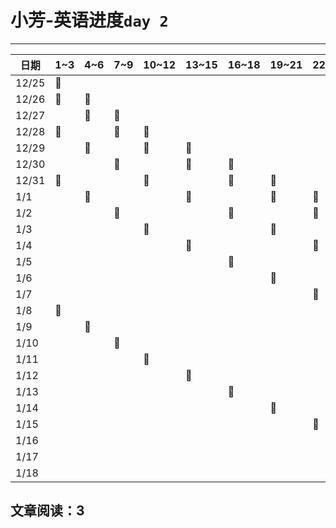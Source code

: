 # 小芳-英语进度`day 2`
---

| 日期  | 1~3 | 4~6 | 7~9 | 10~12 | 13~15 | 16~18 | 19~21 | 22~24 | 25~27 | 28~30 | 30~31 |
| ----- | --- | --- | --- | ----- | ----- | ----- | ----- | ----- | ----- | ----- | ----- |
| 12/25 | 🚩  |     |     |       |       |       |       |       |       |       |       |
| 12/26 | 🚩  | 🚩  |     |       |       |       |       |       |       |       |       |
| 12/27 |     | 🚩  | 🚩  |       |       |       |       |       |       |       |       |
| 12/28 | 🚩  |     | 🚩  | 🚩    |       |       |       |       |       |       |       |
| 12/29 |     | 🚩  |     | 🚩    | 🚩    |       |       |       |       |       |       |
| 12/30 |     |     | 🚩  |       | 🚩    | 🚩    |       |       |       |       |       |
| 12/31 | 🚩  |     |     | 🚩    |       | 🚩    | 🚩    |       |       |       |       |
| 1/1   |     | 🚩  |     |       | 🚩    |       | 🚩    | 🚩    |       |       |       |
| 1/2   |     |     | 🚩  |       |       | 🚩    |       | 🚩    | 🚩    |       |       |
| 1/3   |     |     |     | 🚩    |       |       | 🚩    |       | 🚩    | 🚩    |       |
| 1/4   |     |     |     |       | 🚩    |       |       | 🚩    |       | 🚩    | 🚩    |
| 1/5   |     |     |     |       |       | 🚩    |       |       | 🚩    |       | 🚩    |
| 1/6   |     |     |     |       |       |       | 🚩    |       |       | 🚩    |       |
| 1/7   |     |     |     |       |       |       |       | 🚩    |       |       | 🚩    |
| 1/8   | 🚩  |     |     |       |       |       |       |       | 🚩    |       |       |
| 1/9   |     | 🚩  |     |       |       |       |       |       |       | 🚩    |       |
| 1/10  |     |     | 🚩  |       |       |       |       |       |       |       | 🚩    |
| 1/11  |     |     |     | 🚩    |       |       |       |       |       |       |       |
| 1/12  |     |     |     |       | 🚩    |       |       |       |       |       |       |
| 1/13  |     |     |     |       |       | 🚩    |       |       |       |       |       |
| 1/14  |     |     |     |       |       |       | 🚩    |       |       |       |       |
| 1/15  |     |     |     |       |       |       |       | 🚩    |       |       |       |
| 1/16  |     |     |     |       |       |       |       |       | 🚩    |       |       |
| 1/17  |     |     |     |       |       |       |       |       |       | 🚩    |       |
| 1/18  |     |     |     |       |       |       |       |       |       |       | 🚩    |

## 文章阅读：3


